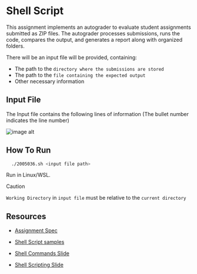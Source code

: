 
# Shell Script

This assignment implements an autograder to evaluate student assignments submitted as ZIP files. The autograder processes submissions, runs the code, compares the output, and generates a report along with organized folders.

There will be an input file will be provided, containing:

- The path to the `directory where the submissions are stored`
- The path to the `file containing the expected output`
- Other necessary information

## Input File

The Input file contains the following lines of
information (The bullet number indicates the line number)

![image alt](https://github.com/TawhidMM/OS-CSE-314/blob/main/Offline-1%20shell-script/Resources/input.png)

## How To Run
```bash
  ./2005036.sh <input file path> 
```
Run in Linux/WSL.

> [!CAUTION]
> `Working Directory` in `input file` must be relative to the `current directory`

## Resources

- [Assignment Spec](https://github.com/TawhidMM/OS-CSE-314/blob/main/Offline-1%20shell-script/Resources/Bash_Scripting_Assignment_Spec.pdf)

- [Shell Script samples](https://github.com/TawhidMM/OS-CSE-314/tree/main/Offline-1%20shell-script/Resources/script%20samples)

- [Shell Commands Slide](https://github.com/TawhidMM/OS-CSE-314/blob/main/Offline-1%20shell-script/Resources/Shell_command_slide.pdf)

- [Shell Scripting Slide](https://github.com/TawhidMM/OS-CSE-314/blob/main/Offline-1%20shell-script/Resources/Shell_Scripts_Slide.pdf)
